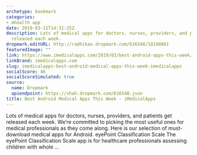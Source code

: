```yaml
---
archetype: bookmark
categories:
- mhealth app
date: 2019-03-11T14:31:25Z
description: Lots of medical apps for doctors, nurses, providers, and patients get
  released each week.
dropmark.editURL: http://radhikan.dropmark.com/616548/18190801
featuredImage: ""
link: https://www.imedicalapps.com/2019/03/best-android-apps-this-week/
linkBrand: imedicalapps.com
slug: imedicalapps-best-android-medical-apps-this-week-imedicalapps
socialScore: 46
socialScoreSimulated: true
source:
  name: Dropmark
  apiendpoint: https://shah.dropmark.com/616548.json
title: Best Android Medical Apps This Week - iMedicalApps
---
```

Lots of medical apps for doctors, nurses, providers, and patients get released each week. We’re committed to picking the most useful ones for medical professionals as they come along. Here is our selection of must-download medical apps for Android. eyePoint Classification Scale The eyePoint Classification Scale app is for healthcare professionals assessing children with whole …